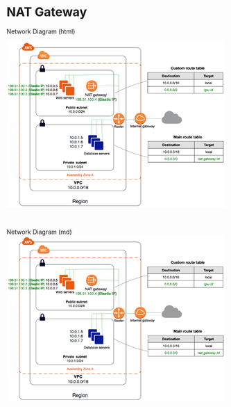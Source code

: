 # NAT Gateway

Network Diagram (html)
<p align="center">
  <img src="nat-gateway-diagram.png">
</p>
<br/>

Network Diagram (md)
![Image of Network Diagram](nat-gateway-diagram.png)